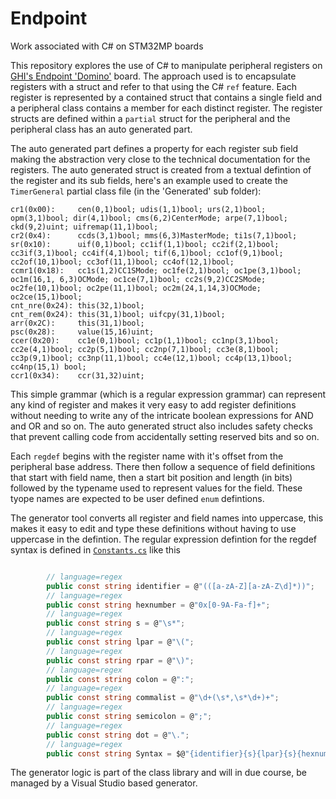 # Endpoint
Work associated with C# on STM32MP boards

This repository explores the use of C# to manipulate peripheral registers on [GHI's Endpoint 'Domino'](https://www.ghielectronics.com/endpoint/) board. The approach used is to encapsulate registers with a struct and refer to that using the C# `ref` feature. Each register is represented by a contained struct that contains a single field and a peripheral class contains a member for each distinct register. The register structs are defined within a `partial` struct for the peripheral and the peripheral class has an auto generated part.

The auto generated part defines a property for each register sub field making the abstraction very close to the technical documentation for the registers. The auto generated struct is created from a textual defintion of the register and its sub fields, here's an example used to create the `TimerGeneral` partial class file (in the 'Generated' sub folder):

```
cr1(0x00):     cen(0,1)bool; udis(1,1)bool; urs(2,1)bool; opm(3,1)bool; dir(4,1)bool; cms(6,2)CenterMode; arpe(7,1)bool; ckd(9,2)uint; uifremap(11,1)bool;
cr2(0x4):      ccds(3,1)bool; mms(6,3)MasterMode; ti1s(7,1)bool;
sr(0x10):      uif(0,1)bool; cc1if(1,1)bool; cc2if(2,1)bool; cc3if(3,1)bool; cc4if(4,1)bool; tif(6,1)bool; cc1of(9,1)bool; cc2of(10,1)bool; cc3of(11,1)bool; cc4of(12,1)bool;
ccmr1(0x18):   cc1s(1,2)CC1SMode; oc1fe(2,1)bool; oc1pe(3,1)bool; oc1m(16,1, 6,3)OCMode; oc1ce(7,1)bool; cc2s(9,2)CC2SMode; oc2fe(10,1)bool; oc2pe(11,1)bool; oc2m(24,1,14,3)OCMode; oc2ce(15,1)bool;
cnt_nre(0x24): this(32,1)bool;
cnt_rem(0x24): this(31,1)bool; uifcpy(31,1)bool;
arr(0x2C):     this(31,1)bool;
psc(0x28):     value(15,16)uint;
ccer(0x20):    cc1e(0,1)bool; cc1p(1,1)bool; cc1np(3,1)bool; cc2e(4,1)bool; cc2p(5,1)bool; cc2np(7,1)bool; cc3e(8,1)bool; cc3p(9,1)bool; cc3np(11,1)bool; cc4e(12,1)bool; cc4p(13,1)bool; cc4np(15,1) bool;
ccr1(0x34):    ccr(31,32)uint;
```
This simple grammar (which is a regular expression grammar) can represent any kind of register and makes it very easy to add register definitions without needing to write any of the intricate boolean expressions for AND and OR and so on. The auto generated struct also includes safety checks that prevent calling code from accidentally setting reserved bits and so on.

Each `regdef` begins with the register name with it's offset from the peripheral base address. There then follow a sequence of field definitions that start with field name, then a start bit position and length (in bits) followed by the typename used to represent values for the field. These tyope names are expected to be user defined `enum` defintions. 

The generator tool converts all register and field names into uppercase, this makes it easy to edit and type these definitions without having to use uppercase in the defintion. The regular expression defintion for the regdef syntax is defined in [`Constants.cs`](https://github.com/Steadsoft/Endpoint/blob/main/Steadsoft.Spitfire.STM32MP153/Statics/Constants.cs) like this

```cs

        // language=regex
        public const string identifier = @"(([a-zA-Z][a-zA-Z\d]*))";
        // language=regex
        public const string hexnumber = @"0x[0-9A-Fa-f]+";
        // language=regex
        public const string s = @"\s*";
        // language=regex
        public const string lpar = @"\(";
        // language=regex
        public const string rpar = @"\)";
        // language=regex
        public const string colon = @":";
        // language=regex
        public const string commalist = @"\d+(\s*,\s*\d+)+";
        // language=regex
        public const string semicolon = @";";
        // language=regex
        public const string dot = @"\.";
        // language=regex
        public const string Syntax = $@"{identifier}{s}{lpar}{s}{hexnumber}{s}{rpar}{s}{colon}{s}({identifier}({dot}{identifier})?{s}{lpar}{s}{commalist}{s}{rpar}{s}{identifier}{s}{semicolon}{s})+";
```

The generator logic is part of the class library and will in due course, be managed by a Visual Studio based generator.


